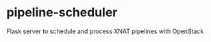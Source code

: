 pipeline-scheduler
==================

Flask server to schedule and process XNAT pipelines with OpenStack
